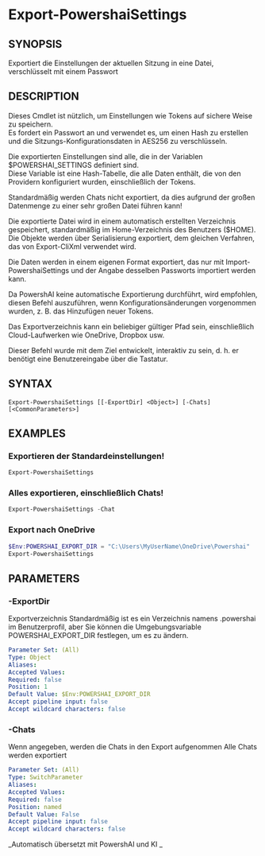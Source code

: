 ﻿---
external help file: powershai-help.xml
schema: 2.0.0
powershai: true
---

# Export-PowershaiSettings

## SYNOPSIS <!--!= @#Synop !-->
Exportiert die Einstellungen der aktuellen Sitzung in eine Datei, verschlüsselt mit einem Passwort

## DESCRIPTION <!--!= @#Desc !-->
Dieses Cmdlet ist nützlich, um Einstellungen wie Tokens auf sichere Weise zu speichern.  
Es fordert ein Passwort an und verwendet es, um einen Hash zu erstellen und die Sitzungs-Konfigurationsdaten in AES256 zu verschlüsseln.  

Die exportierten Einstellungen sind alle, die in der Variablen $POWERSHAI_SETTINGS definiert sind.  
Diese Variable ist eine Hash-Tabelle, die alle Daten enthält, die von den Providern konfiguriert wurden, einschließlich der Tokens.  

Standardmäßig werden Chats nicht exportiert, da dies aufgrund der großen Datenmenge zu einer sehr großen Datei führen kann!

Die exportierte Datei wird in einem automatisch erstellten Verzeichnis gespeichert, standardmäßig im Home-Verzeichnis des Benutzers ($HOME).  
Die Objekte werden über Serialisierung exportiert, dem gleichen Verfahren, das von Export-CliXml verwendet wird.  

Die Daten werden in einem eigenen Format exportiert, das nur mit Import-PowershaiSettings und der Angabe desselben Passworts importiert werden kann.  

Da PowershAI keine automatische Exportierung durchführt, wird empfohlen, diesen Befehl auszuführen, wenn Konfigurationsänderungen vorgenommen wurden, z. B. das Hinzufügen neuer Tokens.  

Das Exportverzeichnis kann ein beliebiger gültiger Pfad sein, einschließlich Cloud-Laufwerken wie OneDrive, Dropbox usw.  

Dieser Befehl wurde mit dem Ziel entwickelt, interaktiv zu sein, d. h. er benötigt eine Benutzereingabe über die Tastatur.

## SYNTAX <!--!= @#Syntax !-->

```
Export-PowershaiSettings [[-ExportDir] <Object>] [-Chats] [<CommonParameters>]
```

## EXAMPLES <!--!= @#Ex !-->

### Exportieren der Standardeinstellungen!
```powershell
Export-PowershaiSettings
```

### Alles exportieren, einschließlich Chats!
```powershell
Export-PowershaiSettings -Chat
```

### Export nach OneDrive
```powershell
$Env:POWERSHAI_EXPORT_DIR = "C:\Users\MyUserName\OneDrive\Powershai"
Export-PowershaiSettings
```

## PARAMETERS <!--!= @#Params !-->

### -ExportDir
Exportverzeichnis
Standardmäßig ist es ein Verzeichnis namens .powershai im Benutzerprofil, aber Sie können die Umgebungsvariable POWERSHAI_EXPORT_DIR festlegen, um es zu ändern.

```yml
Parameter Set: (All)
Type: Object
Aliases: 
Accepted Values: 
Required: false
Position: 1
Default Value: $Env:POWERSHAI_EXPORT_DIR
Accept pipeline input: false
Accept wildcard characters: false
```

### -Chats
Wenn angegeben, werden die Chats in den Export aufgenommen
Alle Chats werden exportiert

```yml
Parameter Set: (All)
Type: SwitchParameter
Aliases: 
Accepted Values: 
Required: false
Position: named
Default Value: False
Accept pipeline input: false
Accept wildcard characters: false
```


<!--PowershaiAiDocBlockStart-->
_Automatisch übersetzt mit PowershAI und KI 
_
<!--PowershaiAiDocBlockEnd-->
